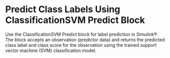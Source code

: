 # **Predict Class Labels Using ClassificationSVM Predict Block**

Use the ClassificationSVM Predict block for label prediction in Simulink®. The block accepts an observation (predictor data) and returns the predicted class label and class score for the observation using the trained support vector machine (SVM) classification model.

